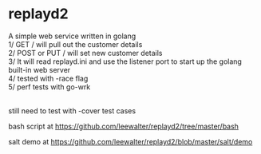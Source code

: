 # replayd2

A simple web service written in golang<br/>
1/ GET / will pull out the customer details<br/>
2/ POST or PUT / will set new customer details<br/>
3/ It will read replayd.ini and use the listener port to start up the golang built-in web server<br/>
4/ tested with -race flag<br/>
5/ perf tests with go-wrk<br/>
<br/>

still need to test with -cover test cases<br/>

bash script at
https://github.com/leewalter/replayd2/tree/master/bash

salt demo at
https://github.com/leewalter/replayd2/blob/master/salt/demo
